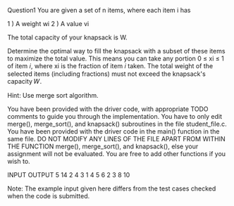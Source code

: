 Question1
You are given a set of n items, where each item i has 

1 ) A weight wi
2 ) A value vi

The total capacity of your knapsack is W.

Determine the optimal way to fill the knapsack with a subset of these items to maximize the total value. This means you can take any portion 0 ≤ xi ≤ 1 of item 𝑖, where xi is the fraction of item 𝑖 taken. The total weight of the selected items (including fractions) must not exceed the knapsack's capacity 𝑊.

Hint: Use merge sort algorithm.

You have been provided with the driver code, with appropriate TODO comments to guide you through the implementation. You have to only edit merge(), merge_sort(), and knapsack() subroutines in the file student_file.c. You have been provided with the driver code in the main() function in the same file. DO NOT MODIFY ANY LINES OF THE FILE APART FROM WITHIN THE FUNCTION merge(),  merge_sort(), and knapsack(), else your assignment will not be evaluated.  You are free to add other functions if you wish to.

INPUT   OUTPUT
5       14
2 4
3 1
4 5
6 2
3 8
10

Note: The example input given here differs from the test cases checked when the code is submitted. 
